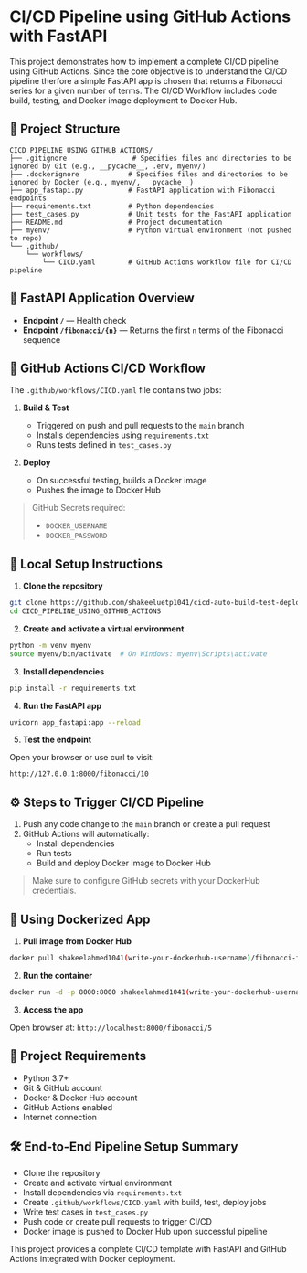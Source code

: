 # CI/CD Pipeline using GitHub Actions with FastAPI

This project demonstrates how to implement a complete CI/CD pipeline using GitHub Actions. Since the core objective is to understand the CI/CD pipeline therfore a simple FastAPI app is chosen that returns a Fibonacci series for a given number of terms. The CI/CD Workflow includes code build, testing, and Docker image deployment to Docker Hub.

## 📂 Project Structure

```
CICD_PIPELINE_USING_GITHUB_ACTIONS/
├── .gitignore                # Specifies files and directories to be ignored by Git (e.g., __pycache__, .env, myenv/)
├── .dockerignore            # Specifies files and directories to be ignored by Docker (e.g., myenv/, __pycache__)
├── app_fastapi.py           # FastAPI application with Fibonacci endpoints
├── requirements.txt         # Python dependencies
├── test_cases.py            # Unit tests for the FastAPI application
├── README.md                # Project documentation
├── myenv/                   # Python virtual environment (not pushed to repo)
└── .github/
    └── workflows/
        └── CICD.yaml        # GitHub Actions workflow file for CI/CD pipeline
```

## 🚀 FastAPI Application Overview

- **Endpoint `/`** — Health check
- **Endpoint `/fibonacci/{n}`** — Returns the first `n` terms of the Fibonacci sequence

## 🔄 GitHub Actions CI/CD Workflow

The `.github/workflows/CICD.yaml` file contains two jobs:

1. **Build & Test**
   - Triggered on push and pull requests to the `main` branch
   - Installs dependencies using `requirements.txt`
   - Runs tests defined in `test_cases.py`

2. **Deploy**
   - On successful testing, builds a Docker image
   - Pushes the image to Docker Hub

> GitHub Secrets required:
> - `DOCKER_USERNAME`
> - `DOCKER_PASSWORD`

## 🧪 Local Setup Instructions

1. **Clone the repository**

```bash
git clone https://github.com/shakeeluetp1041/cicd-auto-build-test-deploy-pipeline.git
cd CICD_PIPELINE_USING_GITHUB_ACTIONS
```

2. **Create and activate a virtual environment**

```bash
python -m venv myenv
source myenv/bin/activate  # On Windows: myenv\Scripts\activate
```

3. **Install dependencies**

```bash
pip install -r requirements.txt
```

4. **Run the FastAPI app**

```bash
uvicorn app_fastapi:app --reload
```

5. **Test the endpoint**

Open your browser or use curl to visit:

```
http://127.0.0.1:8000/fibonacci/10
```

## ⚙️ Steps to Trigger CI/CD Pipeline

1. Push any code change to the `main` branch or create a pull request
2. GitHub Actions will automatically:
   - Install dependencies
   - Run tests
   - Build and deploy Docker image to Docker Hub

> Make sure to configure GitHub secrets with your DockerHub credentials.

## 🐳 Using Dockerized App

1. **Pull image from Docker Hub**

```bash
docker pull shakeelahmed1041(write-your-dockerhub-username)/fibonacci-fastapi:latest
```

2. **Run the container**

```bash
docker run -d -p 8000:8000 shakeelahmed1041(write-your-dockerhub-username)/fibonacci-fastapi:latest
```

3. **Access the app**

Open browser at: `http://localhost:8000/fibonacci/5`

## 📌 Project Requirements

- Python 3.7+
- Git & GitHub account
- Docker & Docker Hub account
- GitHub Actions enabled
- Internet connection

## 🛠️ End-to-End Pipeline Setup Summary

- Clone the repository
- Create and activate virtual environment
- Install dependencies via `requirements.txt`
- Create `.github/workflows/CICD.yaml` with build, test, deploy jobs
- Write test cases in `test_cases.py`
- Push code or create pull requests to trigger CI/CD
- Docker image is pushed to Docker Hub upon successful pipeline

This project provides a complete CI/CD template with FastAPI and GitHub Actions integrated with Docker deployment.
